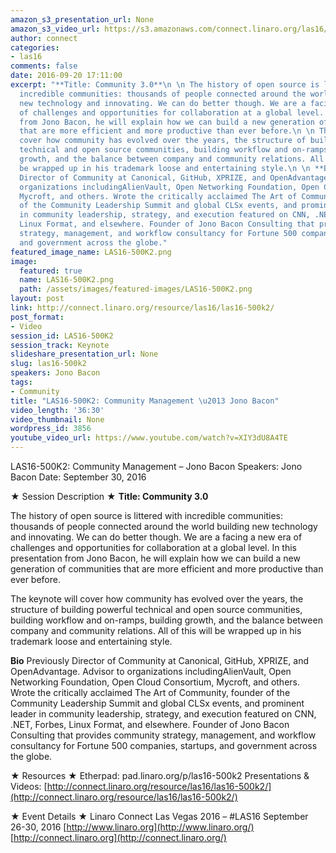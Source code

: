 ```yaml
---
amazon_s3_presentation_url: None
amazon_s3_video_url: https://s3.amazonaws.com/connect.linaro.org/las16/Videos/Friday/LAS16%20500-k2%20Community%20Management%20%E2%80%93%20Jono%20Bacon.mp4
author: connect
categories:
- las16
comments: false
date: 2016-09-20 17:11:00
excerpt: "**Title: Community 3.0**\n \n The history of open source is littered with
  incredible communities: thousands of people connected around the world building
  new technology and innovating. We can do better though. We are a facing a new era
  of challenges and opportunities for collaboration at a global level. In this presentation
  from Jono Bacon, he will explain how we can build a new generation of communities
  that are more efficient and more productive than ever before.\n \n The keynote will
  cover how community has evolved over the years, the structure of building powerful
  technical and open source communities, building workflow and on-ramps, building
  growth, and the balance between company and community relations. All of this will
  be wrapped up in his trademark loose and entertaining style.\n \n **Bio**\n Previously
  Director of Community at Canonical, GitHub, XPRIZE, and OpenAdvantage. Advisor to
  organizations includingAlienVault, Open Networking Foundation, Open Cloud Consortium,
  Mycroft, and others. Wrote the critically acclaimed The Art of Community, founder
  of the Community Leadership Summit and global CLSx events, and prominent leader
  in community leadership, strategy, and execution featured on CNN, .NET, Forbes,
  Linux Format, and elsewhere. Founder of Jono Bacon Consulting that provides community
  strategy, management, and workflow consultancy for Fortune 500 companies, startups,
  and government across the globe."
featured_image_name: LAS16-500K2.png
image:
  featured: true
  name: LAS16-500K2.png
  path: /assets/images/featured-images/LAS16-500K2.png
layout: post
link: http://connect.linaro.org/resource/las16/las16-500k2/
post_format:
- Video
session_id: LAS16-500K2
session_track: Keynote
slideshare_presentation_url: None
slug: las16-500k2
speakers: Jono Bacon
tags:
- Community
title: "LAS16-500K2: Community Management \u2013 Jono Bacon"
video_length: '36:30'
video_thumbnail: None
wordpress_id: 3856
youtube_video_url: https://www.youtube.com/watch?v=XIY3dU8A4TE
---
```


LAS16-500K2: Community Management – Jono Bacon
Speakers: Jono Bacon
Date: September 30, 2016

★ Session Description ★
**Title: Community 3.0**

The history of open source is littered with incredible communities: thousands of people connected around the world building new technology and innovating. We can do better though. We are a facing a new era of challenges and opportunities for collaboration at a global level. In this presentation from Jono Bacon, he will explain how we can build a new generation of communities that are more efficient and more productive than ever before.

The keynote will cover how community has evolved over the years, the structure of building powerful technical and open source communities, building workflow and on-ramps, building growth, and the balance between company and community relations. All of this will be wrapped up in his trademark loose and entertaining style.

**Bio**
Previously Director of Community at Canonical, GitHub, XPRIZE, and OpenAdvantage. Advisor to organizations includingAlienVault, Open Networking Foundation, Open Cloud Consortium, Mycroft, and others. Wrote the critically acclaimed The Art of Community, founder of the Community Leadership Summit and global CLSx events, and prominent leader in community leadership, strategy, and execution featured on CNN, .NET, Forbes, Linux Format, and elsewhere. Founder of Jono Bacon Consulting that provides community strategy, management, and workflow consultancy for Fortune 500 companies, startups, and government across the globe.

★ Resources ★
Etherpad: pad.linaro.org/p/las16-500k2
Presentations & Videos: [http://connect.linaro.org/resource/las16/las16-500k2/](http://connect.linaro.org/resource/las16/las16-500k2/)

★ Event Details ★
Linaro Connect Las Vegas 2016 – #LAS16
September 26-30, 2016
[http://www.linaro.org](http://www.linaro.org/)
[http://connect.linaro.org](http://connect.linaro.org/)